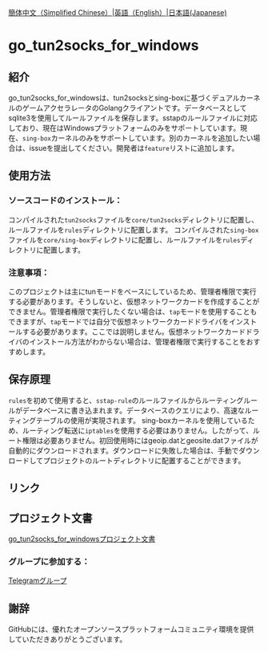 [簡体中文（Simplified Chinese）](./README.md)|[英語（English）](./README-en.md)|[日本語(Japanese)](./README-jp.md)

# go_tun2socks_for_windows

## 紹介

go_tun2socks_for_windowsは、tun2socksとsing-boxに基づくデュアルカーネルのゲームアクセラレータのGolangクライアントです。データベースとしてsqlite3を使用してルールファイルを保存します。sstapのルールファイルに対応しており、現在はWindowsプラットフォームのみをサポートしています。現在、`sing-box`カーネルのみをサポートしています。別のカーネルを追加したい場合は、issueを提出してください。開発者は`feature`リストに追加します。

## 使用方法
### ソースコードのインストール：
コンパイルされた`tun2socks`ファイルを`core/tun2socks`ディレクトリに配置し、ルールファイルを`rules`ディレクトリに配置します。
コンパイルされた`sing-box`ファイルを`core/sing-box`ディレクトリに配置し、ルールファイルを`rules`ディレクトリに配置します。
### 注意事項：
このプロジェクトは主にtunモードをベースにしているため、管理者権限で実行する必要があります。そうしないと、仮想ネットワークカードを作成することができません。管理者権限で実行したくない場合は、`tap`モードを使用することもできますが、`tap`モードでは自分で仮想ネットワークカードドライバをインストールする必要があります。ここでは説明しません。仮想ネットワークカードドライバのインストール方法がわからない場合は、管理者権限で実行することをおすすめします。

## 保存原理

`rules`を初めて使用すると、`sstap-rule`のルールファイルからルーティングルールがデータベースに書き込まれます。データベースのクエリにより、高速なルーティングテーブルの使用が実現されます。
sing-boxカーネルを使用しているため、ルーティング転送に`iptables`を使用する必要はありません。したがって、ルート権限は必要ありません。初回使用時にはgeoip.datとgeosite.datファイルが自動的にダウンロードされます。ダウンロードに失敗した場合は、手動でダウンロードしてプロジェクトのルートディレクトリに配置することができます。

## リンク

## プロジェクト文書

[go_tun2socks_for_windowsプロジェクト文書](https://github.com/theshdowaura/go_tun2socks_for_windows/wiki)


### グループに参加する：
[Telegramグループ](https://t.me/gotun2socks/1)

## 謝辞

GitHubには、優れたオープンソースプラットフォームコミュニティ環境を提供していただきありがとうございます。